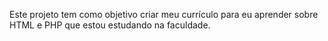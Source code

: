 Este projeto tem como objetivo criar meu currículo para eu aprender sobre HTML e PHP que estou estudando na faculdade.